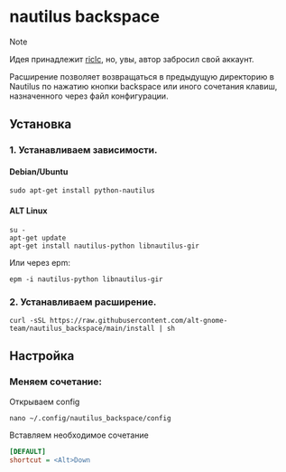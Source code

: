# nautilus backspace

> [!NOTE]
> Идея принадлежит [riclc](https://github.com/riclc), но, увы, автор забросил свой аккаунт.


Расширение позволяет возвращаться в предыдущую директорию в Nautilus по нажатию кнопки backspace или иного сочетания клавиш, назначенного через файл конфигурации.

## Установка

### 1. Устанавливаем зависимости.

#### Debian/Ubuntu

```shell
sudo apt-get install python-nautilus
```

#### ALT Linux

```shell
su -
apt-get update
apt-get install nautilus-python libnautilus-gir
```
Или через epm:

```shell
epm -i nautilus-python libnautilus-gir
```

### 2. Устанавливаем расширение.

```shell
curl -sSL https://raw.githubusercontent.com/alt-gnome-team/nautilus_backspace/main/install | sh
```

## Настройка

### Меняем сочетание:

Открываем config
```shell
nano ~/.config/nautilus_backspace/config
```

Вставляем необходимое сочетание
```ini
[DEFAULT]
shortcut = <Alt>Down
```
